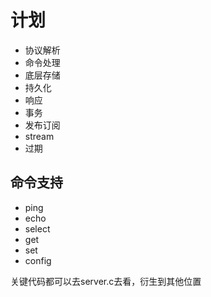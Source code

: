 # 计划
- 协议解析
- 命令处理
- 底层存储
- 持久化
- 响应
- 事务
- 发布订阅
- stream
- 过期

## 命令支持
- ping
- echo
- select
- get
- set
- config


关键代码都可以去server.c去看，衍生到其他位置